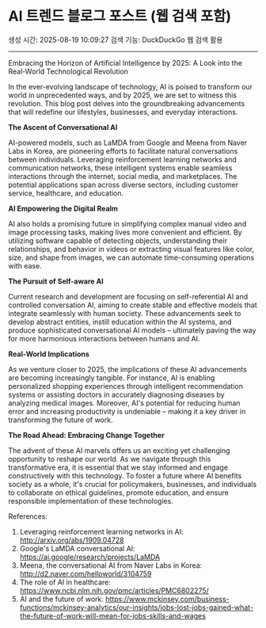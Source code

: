 # AI 트렌드 블로그 포스트 (웹 검색 포함)
생성 시간: 2025-08-19 10:09:27
검색 기능: DuckDuckGo 웹 검색 활용

---

Embracing the Horizon of Artificial Intelligence by 2025: A Look into the Real-World Technological Revolution

In the ever-evolving landscape of technology, AI is poised to transform our world in unprecedented ways, and by 2025, we are set to witness this revolution. This blog post delves into the groundbreaking advancements that will redefine our lifestyles, businesses, and everyday interactions.

**The Ascent of Conversational AI**

AI-powered models, such as LaMDA from Google and Meena from Naver Labs in Korea, are pioneering efforts to facilitate natural conversations between individuals. Leveraging reinforcement learning networks and communication networks, these intelligent systems enable seamless interactions through the internet, social media, and marketplaces. The potential applications span across diverse sectors, including customer service, healthcare, and education.

**AI Empowering the Digital Realm**

AI also holds a promising future in simplifying complex manual video and image processing tasks, making lives more convenient and efficient. By utilizing software capable of detecting objects, understanding their relationships, and behavior in videos or extracting visual features like color, size, and shape from images, we can automate time-consuming operations with ease.

**The Pursuit of Self-aware AI**

Current research and development are focusing on self-referential AI and controlled conversation AI, aiming to create stable and effective models that integrate seamlessly with human society. These advancements seek to develop abstract entities, instill education within the AI systems, and produce sophisticated conversational AI models – ultimately paving the way for more harmonious interactions between humans and AI.

**Real-World Implications**

As we venture closer to 2025, the implications of these AI advancements are becoming increasingly tangible. For instance, AI is enabling personalized shopping experiences through intelligent recommendation systems or assisting doctors in accurately diagnosing diseases by analyzing medical images. Moreover, AI's potential for reducing human error and increasing productivity is undeniable – making it a key driver in transforming the future of work.

**The Road Ahead: Embracing Change Together**

The advent of these AI marvels offers us an exciting yet challenging opportunity to reshape our world. As we navigate through this transformative era, it is essential that we stay informed and engage constructively with this technology. To foster a future where AI benefits society as a whole, it's crucial for policymakers, businesses, and individuals to collaborate on ethical guidelines, promote education, and ensure responsible implementation of these technologies.

References:
1. Leveraging reinforcement learning networks in AI: http://arxiv.org/abs/1909.04728
2. Google's LaMDA conversational AI: https://ai.google/research/projects/LaMDA
3. Meena, the conversational AI from Naver Labs in Korea: http://d2.naver.com/helloworld/3104759
4. The role of AI in healthcare: https://www.ncbi.nlm.nih.gov/pmc/articles/PMC6802275/
5. AI and the future of work: https://www.mckinsey.com/business-functions/mckinsey-analytics/our-insights/jobs-lost-jobs-gained-what-the-future-of-work-will-mean-for-jobs-skills-and-wages